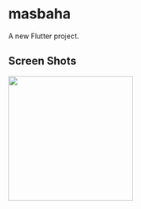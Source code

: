 # masbaha

A new Flutter project.

## Screen Shots
<img src="https://user-images.githubusercontent.com/126156209/229313474-0de4ce35-8a41-435e-877c-0205121f2553.png" width="250">
